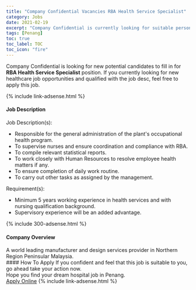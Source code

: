 ```yaml
---
title: "Company Confidential Vacancies RBA Health Service Specialist" 
category: Jobs 
date: 2021-02-19 
excerpt: "Company Confidential is currently looking for suitable person to fill in the RBA Health Service Specialist which positioned at Penang" 
tags: [Penang] 
toc: true 
toc_label: TOC 
toc_icon: "fire" 
--- 
```


<p>Company Confidential is looking for new potential candidates to fill in for <b>RBA Health Service Specialist</b> position. If you currently looking for new healthcare job opportunities and qualified with the job desc, feel free to apply this job.
</p>{% include link-adsense.html %} 
<div><div><h4>Job Description</h4></div><div><div><span><div><div>Job Description(s):</div><ul><li>Responsible for the general administration of the plant's occupational health program.</li><li>To supervise nurses and ensure coordination and compliance with RBA.</li><li>To compile relevant statistical reports.</li><li>To work closely with Human Resources to resolve employee health matters if any.</li><li>To ensure completion of daily work routine.</li><li>To carry out other tasks as assigned by the management.</li></ul><div>Requirement(s):</div><ul><li>Minimum 5 years working experience in health services and with nursing qualification background.</li><li>Supervisory experience will be an added advantage.</li></ul></div></span></div></div></div> 
{% include 300-adsense.html %} 
<div><div><h4>Company Overview</h4></div><div><div><span><div><div>A world leading manufacturer and design services provider in Northern Region&#160;Peninsular Malaysia.</div></div></span></div></div></div> 
#### How To Apply 
If you confident and feel that this job is suitable to you, go ahead take your action now. <br/> 
Hope you find your dream hospital job in Penang. <br/> 
<a href="https://www.jobstreet.com.my/en/job/rba-health-service-specialist-4482605?jobId=jobstreet-my-job-4482605" class="btn btn--warning" target="_blank" rel="nofollow noopenner">Apply Online</a> 
{% include link-adsense.html %} 